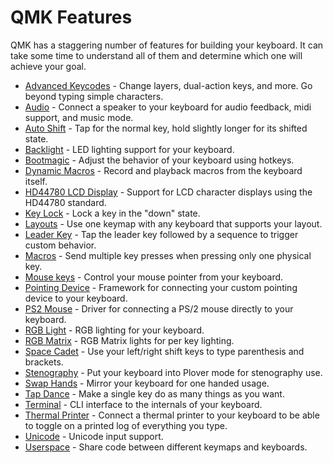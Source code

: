 # QMK Features

QMK has a staggering number of features for building your keyboard. It can take some time to understand all of them and determine which one will achieve your goal.


* [Advanced Keycodes](feature_advanced_keycodes.md) - Change layers, dual-action keys, and more. Go beyond typing simple characters.
* [Audio](feature_audio.md) - Connect a speaker to your keyboard for audio feedback, midi support, and music mode.
* [Auto Shift](feature_auto_shift.md) - Tap for the normal key, hold slightly longer for its shifted state.
* [Backlight](feature_backlight.md) - LED lighting support for your keyboard.
* [Bootmagic](feature_bootmagic.md) - Adjust the behavior of your keyboard using hotkeys.
* [Dynamic Macros](feature_dynamic_macros.md) - Record and playback macros from the keyboard itself.
* [HD44780 LCD Display](feature_hd44780.md) - Support for LCD character displays using the HD44780 standard.
* [Key Lock](feature_key_lock.md) - Lock a key in the "down" state.
* [Layouts](feature_layouts.md) - Use one keymap with any keyboard that supports your layout.
* [Leader Key](feature_leader_key.md) - Tap the leader key followed by a sequence to trigger custom behavior.
* [Macros](feature_macros.md) - Send multiple key presses when pressing only one physical key.
* [Mouse keys](feature_mouse_keys.md) - Control your mouse pointer from your keyboard.
* [Pointing Device](feature_pointing_device.md) - Framework for connecting your custom pointing device to your keyboard.
* [PS2 Mouse](feature_ps2_mouse.md) - Driver for connecting a PS/2 mouse directly to your keyboard.
* [RGB Light](feature_rgblight.md) - RGB lighting for your keyboard.
* [RGB Matrix](feature_rgb_matrix.md) - RGB Matrix lights for per key lighting.
* [Space Cadet](feature_space_cadet_shift.md) - Use your left/right shift keys to type parenthesis and brackets.
* [Stenography](feature_stenography.md) - Put your keyboard into Plover mode for stenography use.
* [Swap Hands](feature_swap_hands.md) - Mirror your keyboard for one handed usage.
* [Tap Dance](feature_tap_dance.md) - Make a single key do as many things as you want.
* [Terminal](feature_terminal.md) - CLI interface to the internals of your keyboard.
* [Thermal Printer](feature_thermal_printer.md) - Connect a thermal printer to your keyboard to be able to toggle on a printed log of everything you type.
* [Unicode](feature_unicode.md) - Unicode input support.
* [Userspace](feature_userspace.md) - Share code between different keymaps and keyboards.
